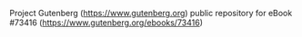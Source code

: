 Project Gutenberg (https://www.gutenberg.org) public repository for eBook #73416 (https://www.gutenberg.org/ebooks/73416)
